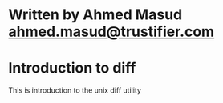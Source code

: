 # Written by Ahmed Masud <ahmed.masud@trustifier.com>
# Introduction to diff
This is introduction to the unix diff utility
